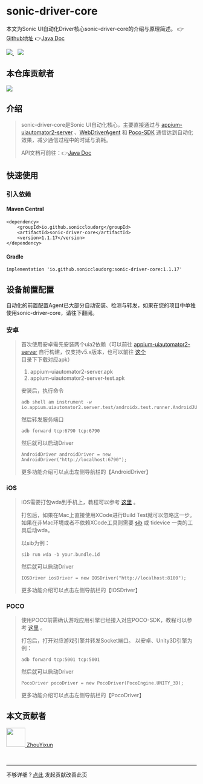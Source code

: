 # sonic-driver-core

本文为Sonic UI自动化Driver核心sonic-driver-core的介绍与原理简述。 👉[Github地址](https://github.com/SonicCloudOrg/sonic-driver-core) 👉[Java Doc](https://s01.oss.sonatype.org/service/local/repositories/releases/archive/io/github/soniccloudorg/sonic-driver-core/1.1.17/sonic-driver-core-1.1.17-javadoc.jar/!/index.html)

<a href="#">  
<img src="https://img.shields.io/github/stars/SonicCloudOrg/sonic-driver-core?style=social">
<img style="margin-left:10px" src="https://img.shields.io/github/forks/SonicCloudOrg/sonic-driver-core?style=social">
</a>

## 本仓库贡献者

<a href="https://github.com/SonicCloudOrg/sonic-driver-core/graphs/contributors">
  <img src="https://contrib.rocks/image?repo=SonicCloudOrg/sonic-driver-core" />
</a>

## 介绍

> sonic-driver-core是Sonic UI自动化核心，主要直接通过与 
[appium-uiautomator2-server](https://github.com/SonicCloudOrg/sonic-appium-uiautomator2-server) 、[WebDriverAgent](https://github.com/SonicCloudOrg/sonic-ios-wda) 和
 [Poco-SDK](https://github.com/SonicCloudOrg/sonic-sdk-poco) 通信达到自动化效果，减少通信过程中的时延与消耗。
> 
> API文档可前往：👉[Java Doc](https://s01.oss.sonatype.org/service/local/repositories/releases/archive/io/github/soniccloudorg/sonic-driver-core/1.1.17/sonic-driver-core-1.1.17-javadoc.jar/!/index.html)

## 快速使用

### 引入依赖

#### Maven Central

```
<dependency>
    <groupId>io.github.soniccloudorg</groupId>
    <artifactId>sonic-driver-core</artifactId>
    <version>1.1.17</version>
</dependency>
```

#### Gradle

```
implementation 'io.github.soniccloudorg:sonic-driver-core:1.1.17'
```

## 设备前置配置

自动化的前置配置Agent已大部分自动安装、检测与转发，如果在您的项目中单独使用sonic-driver-core，请往下翻阅。

### 安卓
> 首次使用安卓需先安装两个uia2依赖（可以前往 [appium-uiautomator2-server](https://github.com/SonicCloudOrg/sonic-appium-uiautomator2-server) 自行构建，仅支持v5.x版本，也可以前往 [这个](https://github.com/SonicCloudOrg/sonic-agent/tree/main/plugins) 目录下下载对应apk）
> 1. appium-uiautomator2-server.apk
> 2. appium-uiautomator2-server-test.apk
> 
> 安装后，执行命令
> ```
> adb shell am instrument -w io.appium.uiautomator2.server.test/androidx.test.runner.AndroidJUnitRunner
> ```
> 然后转发服务端口
> ```
> adb forward tcp:6790 tcp:6790
> ```
> 然后就可以启动Driver
> ```
> AndroidDriver androidDriver = new AndroidDriver("http://localhost:6790");
> ```
> 更多功能介绍可以点击左侧导航栏的【AndroidDriver】

### iOS

> iOS需要打包wda到手机上，教程可以参考 [这里](https://sonic-cloud.cn/deploy?tag=ios) 。
> 
> 打包后，如果在Mac上直接使用XCode进行Build Test就可以忽略这一步。
> 如果在非Mac环境或者不依赖XCode工具则需要 [sib](https://sonic-cloud.cn/sib) 或 tidevice 一类的工具启动wda。
> 
> 以sib为例：
> ```
> sib run wda -b your.bundle.id
> ```
> 然后就可以启动Driver
> ```
> IOSDriver iosDriver = new IOSDriver("http://localhost:8100");
> ```
> 更多功能介绍可以点击左侧导航栏的【IOSDriver】

### POCO

> 使用POCO前需确认游戏应用引擎已经接入对应POCO-SDK，教程可以参考 [这里](https://sonic-cloud.cn/document?tag=poco) 。
> 
> 打包后，打开对应游戏引擎并转发Socket端口。 以安卓、Unity3D引擎为例：
> ```
> adb forward tcp:5001 tcp:5001
> ```
> 然后就可以启动Driver
> ```
> PocoDriver pocoDriver = new PocoDriver(PocoEngine.UNITY_3D);
> ```
> 更多功能介绍可以点击左侧导航栏的【PocoDriver】

## 本文贡献者
<div class="cont">
<a href="https://github.com/ZhouYixun" target="_blank">
<img src="https://avatars.githubusercontent.com/u/56339314?v=4" width="50"/>
<span>ZhouYixun</span>
</a>
</div>


&nbsp;
&nbsp;
***
不够详细？[点此](https://github.com/SonicCloudOrg/sonic-offical-website/edit/main/src/markdown/sdc/re-sdc.md) 发起贡献改善此页
